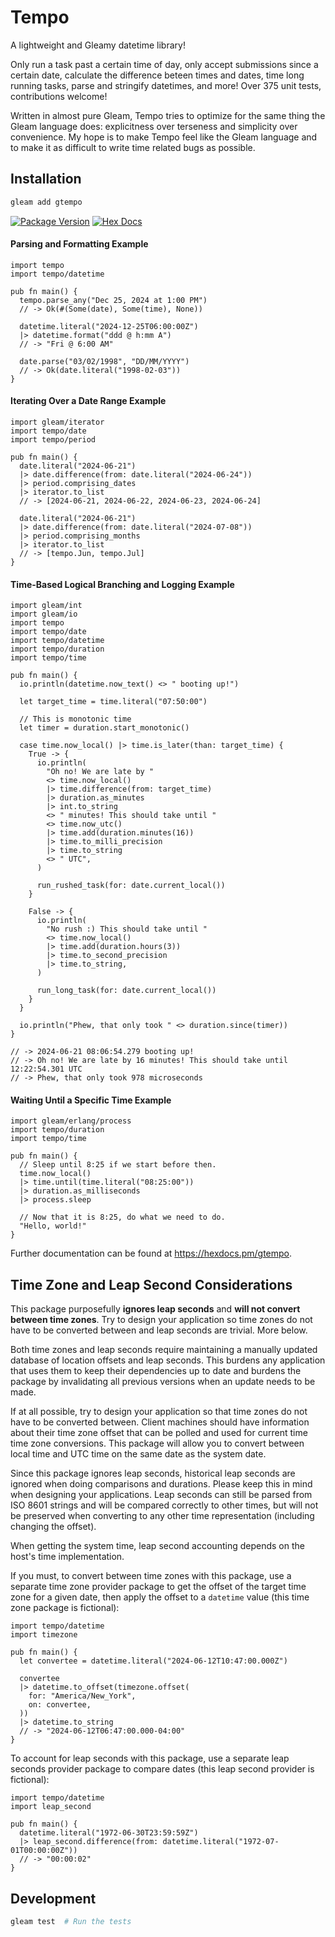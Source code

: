 # Tempo

A lightweight and Gleamy datetime library!

Only run a task past a certain time of day, only accept submissions since a certain date, calculate the difference beteen times and dates, time long running tasks, parse and stringify datetimes, and more! Over 375 unit tests, contributions welcome!

Written in almost pure Gleam, Tempo tries to optimize for the same thing the Gleam language does: explicitness over terseness and simplicity over convenience. My hope is to make Tempo feel like the Gleam language and to make it as difficult to write time related bugs as possible.

## Installation

```sh
gleam add gtempo
```

[![Package Version](https://img.shields.io/hexpm/v/tempo)](https://hex.pm/packages/gtempo)
[![Hex Docs](https://img.shields.io/badge/hex-docs-ffaff3)](https://hexdocs.pm/gtempo/)

#### Parsing and Formatting Example

```gleam
import tempo
import tempo/datetime

pub fn main() {
  tempo.parse_any("Dec 25, 2024 at 1:00 PM")
  // -> Ok(#(Some(date), Some(time), None))

  datetime.literal("2024-12-25T06:00:00Z")
  |> datetime.format("ddd @ h:mm A")
  // -> "Fri @ 6:00 AM"

  date.parse("03/02/1998", "DD/MM/YYYY")
  // -> Ok(date.literal("1998-02-03"))
}
```

#### Iterating Over a Date Range Example

```gleam
import gleam/iterator
import tempo/date
import tempo/period

pub fn main() {
  date.literal("2024-06-21")
  |> date.difference(from: date.literal("2024-06-24"))
  |> period.comprising_dates
  |> iterator.to_list
  // -> [2024-06-21, 2024-06-22, 2024-06-23, 2024-06-24]

  date.literal("2024-06-21")
  |> date.difference(from: date.literal("2024-07-08"))
  |> period.comprising_months
  |> iterator.to_list
  // -> [tempo.Jun, tempo.Jul]
}
```

#### Time-Based Logical Branching and Logging Example

```gleam
import gleam/int
import gleam/io
import tempo
import tempo/date
import tempo/datetime
import tempo/duration
import tempo/time

pub fn main() {
  io.println(datetime.now_text() <> " booting up!")

  let target_time = time.literal("07:50:00")

  // This is monotonic time
  let timer = duration.start_monotonic()

  case time.now_local() |> time.is_later(than: target_time) {
    True -> {
      io.println(
        "Oh no! We are late by "
        <> time.now_local()
        |> time.difference(from: target_time)
        |> duration.as_minutes
        |> int.to_string
        <> " minutes! This should take until "
        <> time.now_utc()
        |> time.add(duration.minutes(16))
        |> time.to_milli_precision
        |> time.to_string
        <> " UTC",
      )

      run_rushed_task(for: date.current_local())
    }

    False -> {
      io.println(
        "No rush :) This should take until "
        <> time.now_local()
        |> time.add(duration.hours(3))
        |> time.to_second_precision
        |> time.to_string,
      )

      run_long_task(for: date.current_local())
    }
  }

  io.println("Phew, that only took " <> duration.since(timer))
}

// -> 2024-06-21 08:06:54.279 booting up!
// -> Oh no! We are late by 16 minutes! This should take until 12:22:54.301 UTC
// -> Phew, that only took 978 microseconds
```

#### Waiting Until a Specific Time Example

```gleam
import gleam/erlang/process
import tempo/duration
import tempo/time

pub fn main() {
  // Sleep until 8:25 if we start before then.
  time.now_local()
  |> time.until(time.literal("08:25:00"))
  |> duration.as_milliseconds
  |> process.sleep

  // Now that it is 8:25, do what we need to do.
  "Hello, world!"
}
```

Further documentation can be found at <https://hexdocs.pm/gtempo>.

## Time Zone and Leap Second Considerations

This package purposefully **ignores leap seconds** and **will not convert between time zones**. Try to design your application so time zones do not have to be converted between and leap seconds are trivial. More below.

Both time zones and leap seconds require maintaining a manually updated database of location offsets and leap seconds. This burdens any application that uses them to keep their dependencies up to date and burdens the package by invalidating all previous versions when an update needs to be made.

If at all possible, try to design your application so that time zones do not have to be converted between. Client machines should have information about their time zone offset that can be polled and used for current time time zone conversions. This package will allow you to convert between local time and UTC time on the same date as the system date.

Since this package ignores leap seconds, historical leap seconds are ignored when doing comparisons and durations. Please keep this in mind when designing your applications. Leap seconds can still be parsed from ISO 8601 strings and will be compared correctly to other times, but will not be preserved when converting to any other time representation (including changing the offset).

When getting the system time, leap second accounting depends on the host's time implementation.

If you must, to convert between time zones with this package, use a separate time zone provider package to get the offset of the target time zone for a given date, then apply the offset to a `datetime` value (this time zone package is fictional):

```gleam
import tempo/datetime
import timezone

pub fn main() {
  let convertee = datetime.literal("2024-06-12T10:47:00.000Z")

  convertee
  |> datetime.to_offset(timezone.offset(
    for: "America/New_York",
    on: convertee,
  ))
  |> datetime.to_string
  // -> "2024-06-12T06:47:00.000-04:00"
}
```

To account for leap seconds with this package, use a separate leap seconds provider package to compare dates (this leap second provider is fictional):

```gleam
import tempo/datetime
import leap_second

pub fn main() {
  datetime.literal("1972-06-30T23:59:59Z")
  |> leap_second.difference(from: datetime.literal("1972-07-01T00:00:00Z"))
  // -> "00:00:02"
}
```

## Development

```sh
gleam test  # Run the tests
```
